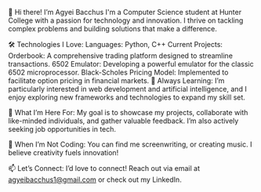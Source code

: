 👋 Hi there! I’m Agyei Bacchus
I'm a Computer Science student at Hunter College with a passion for technology and innovation. I thrive on tackling complex problems and building solutions that make a difference.

🛠️ Technologies I Love:
Languages: Python, C++
Current Projects:
Orderbook: A comprehensive trading platform designed to streamline transactions.
6502 Emulator: Developing a powerful emulator for the classic 6502 microprocessor.
Black-Scholes Pricing Model: Implemented to facilitate option pricing in financial markets.
🌱 Always Learning:
I’m particularly interested in web development and artificial intelligence, and I enjoy exploring new frameworks and technologies to expand my skill set.

🎯 What I’m Here For:
My goal is to showcase my projects, collaborate with like-minded individuals, and gather valuable feedback. I’m also actively seeking job opportunities in tech.

🎨 When I’m Not Coding:
You can find me screenwriting, or creating music. I believe creativity fuels innovation!

📫 Let’s Connect:
I’d love to connect! Reach out via email at agyeibacchus1@gmail.com or check out my LinkedIn.

